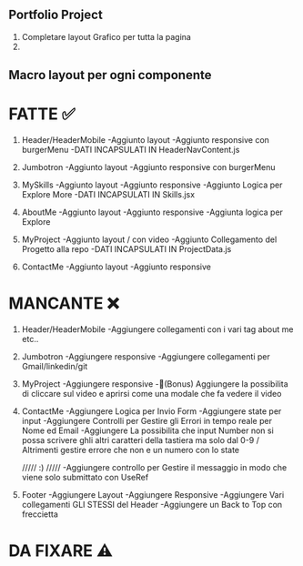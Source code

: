 ## Portfolio Project
1) Completare layout Grafico per tutta la pagina 
2) 


## Macro layout per ogni componente 

# FATTE ✅
1) Header/HeaderMobile
    -Aggiunto layout 
    -Aggiunto responsive con burgerMenu
    -DATI INCAPSULATI IN HeaderNavContent.js

2) Jumbotron
    -Aggiunto layout 
    -Aggiunto responsive con burgerMenu   

3) MySkills
    -Aggiunto layout 
    -Aggiunto responsive
    -Aggiunto Logica per Explore More
    -DATI INCAPSULATI IN Skills.jsx

4) AboutMe
    -Aggiunto layout
    -Aggiunto responsive
    -Aggiunta logica per Explore

5) MyProject
    -Aggiunto layout / con video
    -Aggiunto Collegamento del Progetto alla repo
    -DATI INCAPSULATI IN ProjectData.js

6) ContactMe
    -Aggiunto layout
    -Aggiunto responsive

# MANCANTE ❌
1) Header/HeaderMobile
    -Aggiungere collegamenti con i vari tag about me etc..

2) Jumbotron
    -Aggiungere responsive
    -Aggiungere collegamenti per Gmail/linkedin/git

5) MyProject
    -Aggiungere responsive
    -🎁(Bonus) Aggiungere la possibilita di cliccare sul video e aprirsi come una modale che fa vedere il video

6) ContactMe
    -Aggiungere Logica per Invio Form
    -Aggiungere state per input 
    -Aggiungere Controlli per Gestire gli Errori in tempo reale per Nome ed Email
    -Aggiungere La possibilita che input Number non si possa scrivere ghli altri caratteri della tastiera ma solo dal 0-9 / Altrimenti gestire errore che non e un numero con lo state

    ///// :) /////
    -Aggiungere controllo per Gestire il messaggio in modo che viene solo submittato con UseRef

7) Footer
    -Aggiungere Layout
    -Aggiungere Responsive 
    -Aggiungere Vari collegamenti GLI STESSI del Header
    -Aggiungere un Back to Top con freccietta


# DA FIXARE ⚠️

